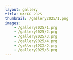 ```yaml
---
layout: gallery
title: MACFE 2025
thumbnail: /gallery2025/1.png
images:
    - /gallery2025/1.png
    - /gallery2025/2.png
    - /gallery2025/3.png
    - /gallery2025/4.png
    - /gallery2025/5.png
    - /gallery2025/6.png
---
```


<head>
    <link href="/lightboxCSS/lightbox.css" rel="stylesheet" />
</head>

<script src="/lightboxJS/lightbox-plus-jquery.js"></script>

<script> src="/lightboxJS/lightbox.js"</script>

<script>
    lightbox.option({
        'fadeDuration': 200,
        'imageFadeDuration': 200,
        'resizeDuration': 200,
        'alwaysShowNavOnTouchDevices': true,
        'showImageNumberLabel': false,
        'fitImagesInViewport': true
    })
</script>

<style>
.masonry-grid {
  display: grid;
  grid-template-columns: repeat(auto-fill, minmax(200px, 1fr));
  grid-auto-rows: 1px;
  gap: 10px;
}
.masonry-item {
  break-inside: avoid;
}
.masonry-item img {
  width: 100%;
  height: auto;
  display: block;
  border-radius: 6px;
}
.masonry-item a img:hover {
  transform: scale(1.05);
  box-shadow: 0 4px 12px rgba(0, 0, 0, 0.2);
}
</style>

<script>
function resizeAllMasonryGrids() {
  document.querySelectorAll(".masonry-grid").forEach(grid => {
    const rowHeight = 1;
    const rowGap = parseInt(getComputedStyle(grid).getPropertyValue("gap"));

    grid.querySelectorAll(".masonry-item").forEach(item => {
      const img = item.querySelector("img");
      if (!img.complete) {
        img.addEventListener("load", () => resizeItem(item, grid, rowHeight, rowGap));
      } else {
        resizeItem(item, grid, rowHeight, rowGap);
      }
    });
  });
}
function resizeItem(item, grid, rowHeight, rowGap) {
  const content = item.querySelector("img");
  const height = content.getBoundingClientRect().height;
  const span = Math.ceil((height + rowGap) / (rowHeight + rowGap));
  item.style.gridRowEnd = `span ${span}`;
}

window.addEventListener("load", resizeAllMasonryGrids);
window.addEventListener("resize", resizeAllMasonryGrids);
</script>










